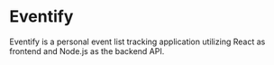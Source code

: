 # Eventify

Eventify is a personal event list tracking application utilizing React as frontend and Node.js as the backend API.
